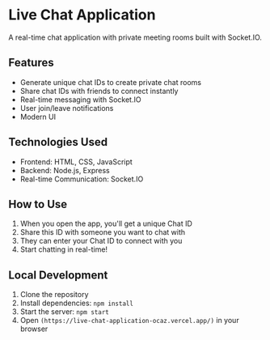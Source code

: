 # Live Chat Application

A real-time chat application with private meeting rooms built with Socket.IO.

## Features

- Generate unique chat IDs to create private chat rooms
- Share chat IDs with friends to connect instantly
- Real-time messaging with Socket.IO
- User join/leave notifications
- Modern UI

## Technologies Used

- Frontend: HTML, CSS, JavaScript
- Backend: Node.js, Express
- Real-time Communication: Socket.IO

## How to Use

1. When you open the app, you'll get a unique Chat ID
2. Share this ID with someone you want to chat with
3. They can enter your Chat ID to connect with you
4. Start chatting in real-time!

## Local Development

1. Clone the repository
2. Install dependencies: `npm install`
3. Start the server: `npm start`
4. Open `(https://live-chat-application-ocaz.vercel.app/)` in your browser 
